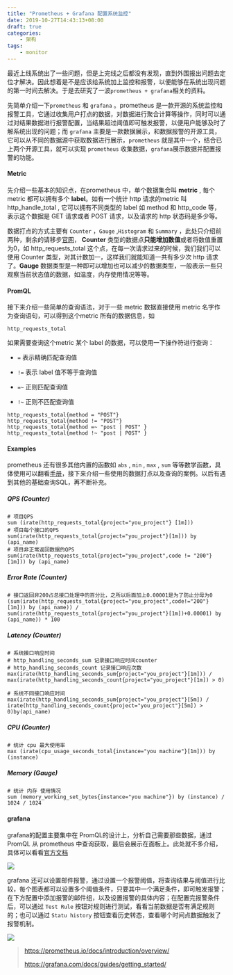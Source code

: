 ```yaml
---
title: "Prometheus + Grafana 配置系统监控"
date: 2019-10-27T14:43:13+08:00
draft: true
categories:
    - 架构
tags:
    - monitor
---
```


最近上线系统出了一些问题，但是上完线之后都没有发现，直到外围报出问题去定位才解决。因此想着是不是应该给系统加上监控和报警，以便能够在系统出现问题的第一时间去解决。于是去研究了一波`prometheus + grafana`相关的资料。

<!--more-->

先简单介绍一下`prometheus` 和 `grafana` 。prometheus 是一款开源的系统监控和报警工具，它通过收集用户打点的数据，对数据进行聚合计算等操作，同时可以通过对结果数据进行报警配置，当结果超过阈值即可触发报警，以便用户能够及时了解系统出现的问题；而 `grafana` 主要是一款数据展示，和数据报警的开源工具，它可以从不同的数据源中获取数据进行展示，`prometheus` 就是其中一个，结合已上两个开源工具，就可以实现 `prometheus` 收集数据，`grafana`展示数据并配置报警的功能。

#### Metric

先介绍一些基本的知识点，在prometheus 中，单个数据集合叫 **metric** , 每个metric 都可以拥有多个 **label**。如有一个统计 http 请求的metric 叫 http_handle_total , 它可以拥有不同类型的 label 如 method 和 http_code 等，表示这个数据是 GET 请求或者 POST 请求，以及请求的 http 状态码是多少等。

数据打点的方式主要有 `Counter` ，`Gauge` ,`Histogram` 和 `Summary` ，此处只介绍前两种，剩余的请移步[官网](https://prometheus.io/docs/concepts/metric_types/#summary)， **Counter** 类型的数据点**只能增加数值**或者将数值重置为0，如 http_requests_total 这个点，在每一次请求过来的时候，我们我们可以使用 Counter 类型，对其计数加一，这样我们就能知道一共有多少次 http 请求了。**Gauge** 数据类型是一种即可以增加也可以减少的数据类型，一般表示一些只观察当前状态值的数据，如温度，内存使用情况等等。

#### PromQL

接下来介绍一些简单的查询语法，对于一些 metric 数据直接使用 metric 名字作为查询语句，可以得到这个metric 所有的数据信息，如

```prometheus
http_requests_total
```

如果需要查询这个metric 某个 label 的数据，可以使用一下操作符进行查询：

- `=` 表示精确匹配查询值

- `!=` 表示 label 值不等于查询值
- `=~` 正则匹配查询值
- `!~` 正则不匹配查询值

```prometheus
http_requests_total{method = "POST"}
http_requests_total{method != "POST"}
http_requests_total{method =~ "post | POST" }
http_requests_total{method !~ "post | POST" }
```

#### Examples

prometheus 还有很多其他内置的函数如 `abs` , `min` , `max` , `sum` 等等数学函数，具体使用可以翻看[手册](https://prometheus.io/docs/prometheus/latest/querying/functions/)，接下来介绍一些使用的数据打点以及查询的案例。以后有遇到其他的基础查询SQL，再不断补充。

##### QPS (Counter)

```shell
# 项目QPS
sum (irate(http_requests_total{project="you_project"} [1m]))
# 项目每个接口的QPS
sum(irate(http_requests_total{project="you_project"}[1m])) by (api_name)
# 项目非正常返回数据的QPS
sum(irate(http_requests_total{project="you_project",code != "200"}[1m])) by (api_name)
```

##### Error Rate (Counter)

```shell
# 接口返回非200占总接口处理中的百分比，之所以后面加上0.00001是为了防止分母为0
(sum(irate(http_requests_total{project="you_project",code!="200"}[1m])) by (api_name)) / sum(irate(http_requests_total{project="you_project"}[1m])+0.00001) by (api_name)) * 100
```

##### Latency (Counter)

```shell
# 系统接口响应时间 
# http_handling_seconds_sum 记录接口响应时间counter
# http_handling_seconds_count 记录接口响应次数
max(irate(http_handling_seconds_sum{project="you_project"}[1m])) / max(irate(http_handling_seconds_count{project="you_project"}[1m]) > 0)

# 系统不同接口响应时间 
max(irate(http_handling_seconds_sum{project="you_project"}[5m]) / irate(http_handling_seconds_count{project="you_project"}[5m]) > 0)by(api_name)
```

##### CPU (Counter)

```shell
# 统计 cpu 最大使用率
max (irate(cpu_usage_seconds_total{instance="you machine"}[1m])) by (instance)
```

##### Memory (Gauge)

```shell
# 统计 内存 使用情况
sum (memory_working_set_bytes{instance="you machine"}) by (instance) / 1024 / 1024
```

#### grafana

grafana的配置主要集中在 PromQL的设计上，分析自己需要那些数据，通过PromQL 从 prometheus 中查询获取，最后会展示在面板上。此处就不多介绍，具体可以看看[官方文档](https://grafana.com/docs/)

![](https://jankeyfu-blog.oss-cn-beijing.aliyuncs.com/grafana_promql.png)

grafana 还可以设置邮件报警，通过设置一个报警阈值，将查询结果与阈值进行比较，每个图表都可以设置多个阈值条件，只要其中一个满足条件，即可触发报警；在下方配置中添加报警的邮件组，以及设置报警的具体内容；在配置完报警条件后，可以通过 `Test Rule` 按钮对规则进行测试，看看当前数据是否有满足规则的；也可以通过 `Statu history` 按钮查看历史转态，查看哪个时间点数据触发了报警机制。 

![](https://jankeyfu-blog.oss-cn-beijing.aliyuncs.com/grafana_alert.png)



> https://prometheus.io/docs/introduction/overview/
>
> https://grafana.com/docs/guides/getting_started/

